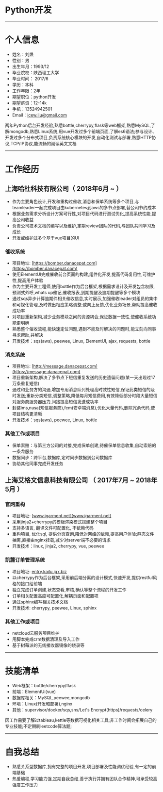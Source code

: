 # Python开发

---

# 个人信息

- 姓名：刘焕
- 性别：男
- 出生年月：1993/12
- 毕业院校：陕西理工大学
- 毕业时间： 2017/6
- 学历：本科
- 工作年限：2年
- 期望职位：python开发
- 期望薪资：12-14k
- 手机：13524942501
- Email：icew.liu@gmail.com

两年Python后台开发经验,熟悉bottle,cherrypy,flask等web框架,熟悉MySQL,了解mongodb,熟悉Linux系统,用vue开发过多个前端页面,了解es6语法;参与设计、开发过多个分布式项目,负责系统核心模块的开发,自动化测试与部署,熟悉HTTP协议,TCP/IP协议,能流畅的阅读英文文档

---

# 工作经历

## 上海哈杜科技有限公司（ 2018年6月 ~ ）
- 作为主要角色设计,开发和重构过催收,消息和保单系统等多个项目,与teamleader一起完成项目由kubernetes到aws的多节点部署,替公司节约成本
- 根据业务需求分析设计方案可行性,对项目代码进行测试优化,提高系统性能,提高公司收益
- 负责公司技术文档的编写以及维护,定期review团队的代码,与团队共同学习及成长
- 开发或维护过多个基于vue项目的UI

### 催收系统
- 项目地址: [https://bomber.danacepat.com](https://bomber.danacepat.com)
- 使用ElementUI完成催收前台页面的构建,组件化开发,提高代码复用性,可维护性,提高用户体验
- 作为主要开发工程师,使用bottle作为后台框架,根据需求设计及开发包含权限,预测式外呼,whats up催记,催收报表,到期提醒及逾期提醒等多个模块
- 通过sqs异步计算逾期件相关催收信息,实时展示,加强催收leader对组员的集中和可视化管理,及时做出相应策略调整;或向上反馈,优化业务场景,帮助提高催收成功率
- 对项目重新架构,减少业务模块之间的资源耦合,保证数据一致性,使催收系统功能更明确
- 熟悉整个催收流程,能快速定位问题,遇到不能及时解决的问题时,能立刻向同事寻求帮助,并解决
- 开发技术：sqs(aws), peewee, Linux, ElementUI, ajax, requests, bottle

### 消息系统
- 项目地址: [http://message.danacepat.com](https://message.danacepat.com)
- 项目重新架构,解决了多节点下短信重复发送的历史遗留问题(某一天出现过17万条重复短信)
- 通过和业务方的沟通,增加专用消息队列处理高时效性短信,保证此类短信的及时发送;重新分类短信,调整策略,降低每月短信费用,有效降低部分时段大量短信对服务商服务器压力,间接提高短信发送成功率
- 封装ims,nusa(短信服务商),fcm(安卓端消息),优化大量代码,删除冗余代码,使项目结构更清晰
- 开发技术：sqs(aws), peewee, Linux, bottle

### 其他工作或项目
- 保单索赔：与第三方公司的对接,完成保单创建,待催保单信息收集,自动索赔的一条龙服务
- 数据同步：跨平台,数据库,定时同步数据到公司数据库
- 协助其他同事完成开发任务


## 上海艾格文信息科技有限公司 （ 2017年7月 ~ 2018年5月 ）

### 官网重构
- 项目地址: [www.igarment.net](www.igarment.net)
- 采用jinja2+cherrypy的模板渲染模式搭建整个项目
- 支持多语言, 翻译文件可配置化, 不依赖代码
- 重构项目, 优化sql, 提供分页查询,降低对网络的依赖,提高用户体验;静态文件抽离,直接由nginx挂载,减少对server端不必要的请求
- 开发技术：linux, jinja2, cherrypy, vue, peewee



### 凯麓订单管理系统
- 项目地址: [entry.kailu.igx.biz](entry.kailu.igx.biz)
- 以cherrypy作为后台框架,采用前后端分离的设计模式,快速开发,提供restful风格的接口给前端
- 独立完成订单创建,状态查看,审核,确认等整个流程的开发工作
- 订单相关配置高度可配置化,解耦页面和配置项
- 通过sphinx编写相关技术文档
- 开发技术: cherrypy, peewee, Linux, sphinx


### 其他工作或项目
- netcloud云服务项目维护
- 用脚本完成crm数据清理及导入工作
- 基于树莓派的无线接收器镜像的烧录等


---

# 技能清单

- Web框架：bottle/cherrypy/flask
- 前端：ElementUi(vue)
- 数据库相关：MySQL,peewee,mongodb
- 环境：Linux(开发和部署),nginx
- 其他：supervisor/docker/sqs,sns/Let's Encrypt(https)/requests/celery

因工作需要了解过tableau,kettle等数据可视化相关工具;非工作时间会拓展自己的专业技能;不定期刷leetcode算法题;

---

# 自我总结
- 熟悉关系型数据库,拥有完整的项目开发,项目部署及性能调优经验,有一定的前端基础
- 热爱编程,学习能力强,定期自我总结,善于执行并拥有团队合作精神,可承受较高强度工作压力
